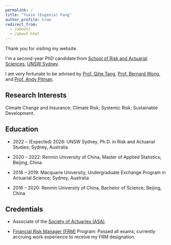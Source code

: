 ```yaml
---
permalink: /
title: "Yuxin (Eugenia) Fang"
author_profile: true
redirect_from: 
  - /about/
  - /about.html
---
```


Thank you for visiting my website.

I'm a second-year PhD candidate from [School of Risk and Actuarial Sciences](https://www.unsw.edu.au/business/our-schools/risk-actuarial), [UNSW Sydney](https://www.unsw.edu.au/).

I am very fortunate to be advised by [Prof. Qihe Tang](https://www.unsw.edu.au/staff/qihe-tang), [Prof. Bernard Wong](https://www.unsw.edu.au/staff/bernard-wong), and [Prof. Andy Pitman](https://research.unsw.edu.au/people/professor-andy-pitman).

Research Interests
---
Climate Change and Insurance; Climate Risk; Systemic Risk; Sustainable Development.

Education
---
* 2022 – (Expected) 2026: UNSW Sydney, Ph.D. in Risk and Actuarial Studies; Sydney, Australia

* 2020 – 2022: Renmin University of China, Master of Applied Statistics; Beijing, China	

* 2018 – 2019: Macquarie University, Undergraduate Exchange Program in Actuarial Science; Sydney, Australia	

* 2016 – 2020: Renmin University of China, Bachelor of Science; Beijing, China	


Credentials
---
* Associate of the [Society of Actuaries (ASA)](https://www.soa.org/education/exam-req/edu-asa-req/).

* [Financial Risk Manager (FRM)](https://www.garp.org/frm) Program: Passed all exams; currently accruing work experience to receive my FRM designation.
